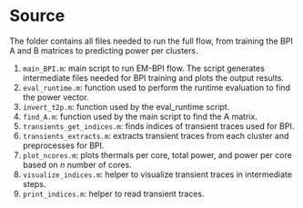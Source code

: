 # Source

The folder contains all files needed to run the full flow, from training the BPI A and B matrices to predicting power per clusters.

1. `main_BPI.m`: main script to run EM-BPI flow. The script generates intermediate files needed for BPI training and plots the output results. 
2. `eval_runtime.m`: function used to perform the runtime evaluation to find the power vector.
3. `invert_t2p.m`: function used by the eval_runtime script.
4. `find_A.m`: function used by the main script to find the A matrix.
5. `transients_get_indices.m`: finds indices of transient traces used for BPI.
6. `transients_extracts.m`: extracts transient traces from each cluster and preprocesses for BPI.
7. `plot_ncores.m`: plots thermals per core, total power, and power per core based on _n_ number of cores.
8. `visualize_indices.m`: helper to visualize transient traces in intermediate steps.
9. `print_indices.m`: helper to read transient traces.
